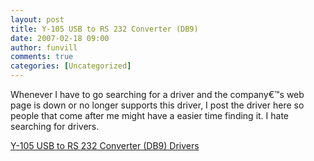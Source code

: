 ```yaml
---
layout: post
title: Y-105 USB to RS 232 Converter (DB9)
date: 2007-02-18 09:00
author: funvill
comments: true
categories: [Uncategorized]
---
```

Whenever I have to go searching for a driver and the company€™s web page is down or no longer supports this driver, I post the driver here so people that come after me might have a easier time finding it.
I hate searching for drivers.

<a href="http://blog.abluestar.com/public/uploads/2007/05/y-10501may2007_1523.zip" title="Y-105 USB to RS 232 Converter (DB9)">Y-105 USB to RS 232 Converter (DB9) Drivers</a>
